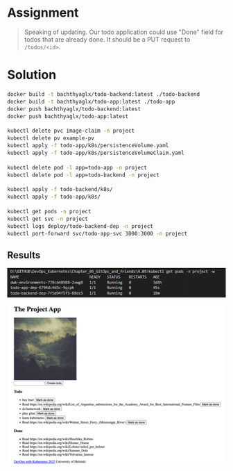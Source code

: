 # Assignment

> Speaking of updating. Our todo application could use "Done" field for todos that are already done. It should be a PUT request to `/todos/<id>`.

# Solution

```bash
docker build -t bachthyaglx/todo-backend:latest ./todo-backend
docker build -t bachthyaglx/todo-app:latest ./todo-app
docker push bachthyaglx/todo-backend:latest
docker push bachthyaglx/todo-app:latest

kubectl delete pvc image-claim -n project
kubectl delete pv example-pv
kubectl apply -f todo-app/k8s/persistenceVolume.yaml
kubectl apply -f todo-app/k8s/persistenceVolumeClaim.yaml

kubectl delete pod -l app=todo-app -n project
kubectl delete pod -l app=todo-backend -n project

kubectl apply -f todo-backend/k8s/
kubectl apply -f todo-app/k8s/

kubectl get pods -n project
kubectl get svc -n project
kubectl logs deploy/todo-backend-dep -n project
kubectl port-forward svc/todo-app-svc 3000:3000 -n project
```

## Results

![alt text](image-1.png)

![alt text](image.png)